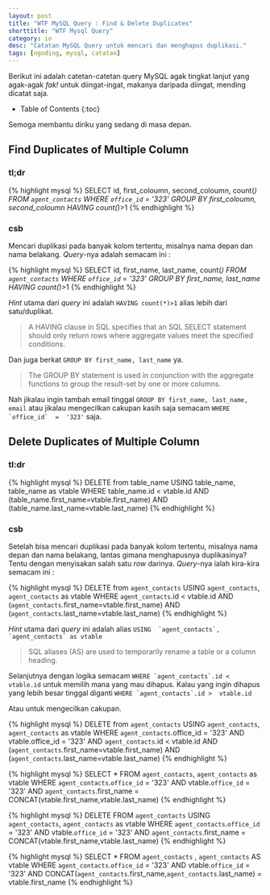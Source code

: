 ```yaml
---
layout: post
title: "WTF MySQL Query : Find & Delete Duplicates"
shorttitle: "WTF Mysql Query"
category: io
desc: "Catatan MySQL Query untuk mencari dan menghapus duplikasi."
tags: [ngoding, mysql, catatan]
---
```


Berikut ini adalah catetan-catetan query MySQL agak tingkat lanjut yang agak-agak *fak!* untuk diingat-ingat, makanya daripada diingat, mending dicatat saja.

* Table of Contents
{:toc}

Semoga membantu diriku yang sedang di masa depan.

## Find Duplicates of Multiple Column

### tl;dr

{% highlight mysql %}
SELECT id, first_coloumn, second_coloumn, count(*)
FROM `agent_contacts`
WHERE `office_id`  =  '323'
GROUP BY first_coloumn, second_coloumn
HAVING count(*)>1
{% endhighlight %}

### csb

Mencari duplikasi pada banyak kolom tertentu, misalnya nama depan dan nama belakang. *Query*-nya adalah semacam ini :

{% highlight mysql %}
SELECT id, first_name, last_name, count(*)
FROM `agent_contacts`
WHERE `office_id`  =  '323'
GROUP BY first_name, last_name
HAVING count(*)>1
{% endhighlight %}

*Hint* utama dari *query* ini adalah ``HAVING count(*)>1`` alias lebih dari satu/duplikat.

> A HAVING clause in SQL specifies that an SQL SELECT statement should only return rows where aggregate values meet the specified conditions.

Dan juga berkat ```GROUP BY first_name, last_name``` ya.

>The GROUP BY statement is used in conjunction with the aggregate functions to group the result-set by one or more columns.

Nah jikalau ingin tambah email tinggal ``GROUP BY first_name, last_name, email`` atau jikalau mengecilkan cakupan kasih saja semacam ``WHERE `office_id`  =  '323'`` saja.

## Delete Duplicates of Multiple Column

### tl:dr

{% highlight mysql %}
DELETE from table_name
USING table_name, table_name as vtable
WHERE table_name.id <  vtable.id
AND (table_name.first_name=vtable.first_name)
AND (table_name.last_name=vtable.last_name)
{% endhighlight %}

### csb



Setelah bisa mencari duplikasi pada banyak kolom tertentu, misalnya nama depan dan nama belakang, lantas gimana menghapusnya duplikasinya? Tentu dengan menyisakan salah satu *row* darinya. *Query*-nya ialah kira-kira semacam ini :

{% highlight mysql %}
DELETE from `agent_contacts`
USING `agent_contacts`, `agent_contacts` as vtable
WHERE `agent_contacts`.id <  vtable.id
AND (`agent_contacts`.first_name=vtable.first_name)
AND (`agent_contacts`.last_name=vtable.last_name)
{% endhighlight %}

*Hint* utama dari *query* ini adalah alias ```USING  `agent_contacts`,  `agent_contacts` as vtable```

>SQL aliases (AS) are used to temporarily rename a table or a column heading.

Selanjutnya dengan logika semacam ``WHERE `agent_contacts`.id <  vtable.id`` untuk memilih mana yang mau dihapus. Kalau yang ingin dihapus yang lebih besar tinggal diganti ``WHERE `agent_contacts`.id >  vtable.id``

Atau untuk mengecilkan cakupan.

{% highlight mysql %}
DELETE from `agent_contacts`
USING  `agent_contacts`,  `agent_contacts` as vtable
WHERE `agent_contacts`.office_id  =  '323'
AND vtable.office_id  =  '323'
AND `agent_contacts`.id <  vtable.id
AND (`agent_contacts`.first_name=vtable.first_name)
AND (`agent_contacts`.last_name=vtable.last_name)
{% endhighlight %}


{% highlight mysql %}
SELECT *
FROM `agent_contacts`, `agent_contacts` as vtable
WHERE `agent_contacts`.`office_id` = '323'
AND vtable.`office_id` = '323'
AND `agent_contacts`.first_name = CONCAT(vtable.first_name,vtable.last_name)
{% endhighlight %}

{% highlight mysql %}
DELETE FROM `agent_contacts`
USING `agent_contacts`, `agent_contacts` as vtable
WHERE `agent_contacts`.`office_id` = '323'
AND vtable.`office_id` = '323'
AND `agent_contacts`.first_name = CONCAT(vtable.first_name,vtable.last_name)
{% endhighlight %}

{% highlight mysql %}
SELECT *
FROM `agent_contacts` , `agent_contacts` AS vtable
WHERE `agent_contacts`.`office_id` = '323'
AND vtable.`office_id` = '323'
AND CONCAT(`agent_contacts`.first_name,`agent_contacts`.last_name) = vtable.first_name
{% endhighlight %}
